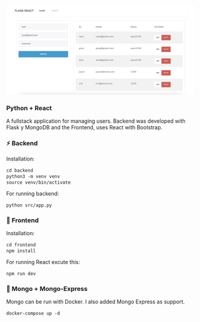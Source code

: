 <img
    src="./docs/images/flaskreact.png"
/>

### Python + React
A fullstack application for managing users. Backend was developed with Flask y MongoDB and the Frontend, uses React with Bootstrap. 


### ⚡️ Backend
Installation:
```
cd backend
python3 -m venv venv
source venv/bin/activate
```

For running backend:
```
python src/app.py
```

### 🎨 Frontend
Installation:
```
cd frontend
npm install
```

For running React excute this:
```
npm run dev
```

### 💚 Mongo + Mongo-Express
Mongo can be run with Docker. I also added Mongo Express as support.
```
docker-compose up -d
```
